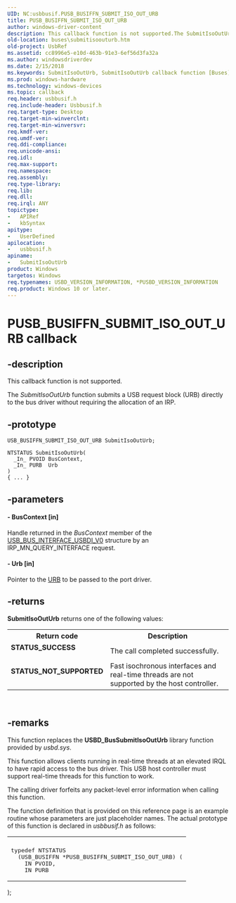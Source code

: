 ```yaml
---
UID: NC:usbbusif.PUSB_BUSIFFN_SUBMIT_ISO_OUT_URB
title: PUSB_BUSIFFN_SUBMIT_ISO_OUT_URB
author: windows-driver-content
description: This callback function is not supported.The SubmitIsoOutUrb function submits a USB request block (URB) directly to the bus driver without requiring the allocation of an IRP.
old-location: buses\submitisoouturb.htm
old-project: UsbRef
ms.assetid: cc8996e5-e10d-463b-91e3-6ef56d3fa32a
ms.author: windowsdriverdev
ms.date: 2/15/2018
ms.keywords: SubmitIsoOutUrb, SubmitIsoOutUrb callback function [Buses], USB_BUSIFFN_SUBMIT_ISO_OUT_URB, buses.submitisoouturb, usbbusif/SubmitIsoOutUrb, usbinterKR_7caf9f1e-d3e3-4d26-b91f-c2864594703a.xml
ms.prod: windows-hardware
ms.technology: windows-devices
ms.topic: callback
req.header: usbbusif.h
req.include-header: Usbbusif.h
req.target-type: Desktop
req.target-min-winverclnt: 
req.target-min-winversvr: 
req.kmdf-ver: 
req.umdf-ver: 
req.ddi-compliance: 
req.unicode-ansi: 
req.idl: 
req.max-support: 
req.namespace: 
req.assembly: 
req.type-library: 
req.lib: 
req.dll: 
req.irql: ANY
topictype:
-	APIRef
-	kbSyntax
apitype:
-	UserDefined
apilocation:
-	usbbusif.h
apiname:
-	SubmitIsoOutUrb
product: Windows
targetos: Windows
req.typenames: USBD_VERSION_INFORMATION, *PUSBD_VERSION_INFORMATION
req.product: Windows 10 or later.
---
```


# PUSB_BUSIFFN_SUBMIT_ISO_OUT_URB callback


## -description


This callback function is not supported.

The <i>SubmitIsoOutUrb</i> function submits a USB request block (URB) directly to the bus driver without requiring the allocation of an IRP. 


## -prototype


````
USB_BUSIFFN_SUBMIT_ISO_OUT_URB SubmitIsoOutUrb;

NTSTATUS SubmitIsoOutUrb(
  _In_ PVOID BusContext,
  _In_ PURB  Urb
)
{ ... }
````


## -parameters












#### - BusContext [in]

Handle returned in the <i>BusContext</i> member of the  <a href="..\usbbusif\ns-usbbusif-_usb_bus_interface_usbdi_v0.md">USB_BUS_INTERFACE_USBDI_V0</a> structure by an IRP_MN_QUERY_INTERFACE request. 


#### - Urb [in]

Pointer to the <a href="..\usb\ns-usb-_urb.md">URB</a> to be passed to the port driver. 


## -returns



<b>SubmitIsoOutUrb</b> returns one of the following values:

<table>
<tr>
<th>Return code</th>
<th>Description</th>
</tr>
<tr>
<td width="40%">
<dl>
<dt><b>STATUS_SUCCESS</b></dt>
</dl>
</td>
<td width="60%">
The call completed successfully.

</td>
</tr>
<tr>
<td width="40%">
<dl>
<dt><b>STATUS_NOT_SUPPORTED</b></dt>
</dl>
</td>
<td width="60%">
Fast isochronous interfaces and real-time threads are not supported by the host controller. 

</td>
</tr>
</table>
 




## -remarks



This function replaces the <b>USBD_BusSubmitIsoOutUrb</b> library function provided by <i>usbd.sys</i>. 

This function allows clients running in real-time threads at an elevated IRQL to have rapid access to the bus driver. This USB host controller must support real-time threads for this function to work. 

The calling driver forfeits any packet-level error information when calling this function. 

The function definition that is provided on this reference page is an example routine whose parameters are just placeholder names. The actual prototype of this function is declared in <i>usbbusif.h</i> as follows:

<div class="code"><span codelanguage=""><table>
<tr>
<th></th>
</tr>
<tr>
<td>
<pre>typedef NTSTATUS
  (USB_BUSIFFN *PUSB_BUSIFFN_SUBMIT_ISO_OUT_URB) (
    IN PVOID,
    IN PURB</pre>
</td>
</tr>
</table></span></div>
  );



